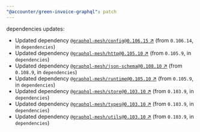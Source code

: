 ```yaml
---
"@accounter/green-invoice-graphql": patch
---
```

dependencies updates:
  - Updated dependency [`@graphql-mesh/config@0.106.15` ↗︎](https://www.npmjs.com/package/@graphql-mesh/config/v/0.106.15) (from `0.106.14`, in `dependencies`)
  - Updated dependency [`@graphql-mesh/http@0.105.10` ↗︎](https://www.npmjs.com/package/@graphql-mesh/http/v/0.105.10) (from `0.105.9`, in `dependencies`)
  - Updated dependency [`@graphql-mesh/json-schema@0.108.10` ↗︎](https://www.npmjs.com/package/@graphql-mesh/json-schema/v/0.108.10) (from `0.108.9`, in `dependencies`)
  - Updated dependency [`@graphql-mesh/runtime@0.105.10` ↗︎](https://www.npmjs.com/package/@graphql-mesh/runtime/v/0.105.10) (from `0.105.9`, in `dependencies`)
  - Updated dependency [`@graphql-mesh/store@0.103.10` ↗︎](https://www.npmjs.com/package/@graphql-mesh/store/v/0.103.10) (from `0.103.9`, in `dependencies`)
  - Updated dependency [`@graphql-mesh/types@0.103.10` ↗︎](https://www.npmjs.com/package/@graphql-mesh/types/v/0.103.10) (from `0.103.9`, in `dependencies`)
  - Updated dependency [`@graphql-mesh/utils@0.103.10` ↗︎](https://www.npmjs.com/package/@graphql-mesh/utils/v/0.103.10) (from `0.103.9`, in `dependencies`)
